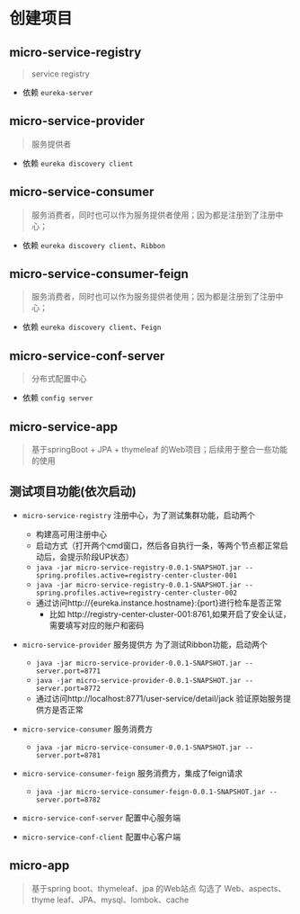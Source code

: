 # 创建项目

## micro-service-registry
> service registry

* 依赖 `eureka-server`

## micro-service-provider
> 服务提供者

* 依赖 `eureka discovery client`

## micro-service-consumer
> 服务消费者，同时也可以作为服务提供者使用；因为都是注册到了注册中心；

* 依赖 `eureka discovery client`、`Ribbon`

## micro-service-consumer-feign
> 服务消费者，同时也可以作为服务提供者使用；因为都是注册到了注册中心；

* 依赖 `eureka discovery client`、`Feign`

## micro-service-conf-server
> 分布式配置中心

* 依赖 `config server`

## micro-service-app
> 基于springBoot + JPA + thymeleaf 的Web项目；后续用于整合一些功能的使用

## 测试项目功能(依次启动)
* `micro-service-registry` 注册中心，为了测试集群功能，启动两个
  * 构建高可用注册中心
  * 启动方式（打开两个cmd窗口，然后各自执行一条，等两个节点都正常启动后，会提示阶段UP状态）
  * `java -jar micro-service-registry-0.0.1-SNAPSHOT.jar --spring.profiles.active=registry-center-cluster-001`
  * `java -jar micro-service-registry-0.0.1-SNAPSHOT.jar --spring.profiles.active=registry-center-cluster-002`
  * 通过访问http://{eureka.instance.hostname}:{port}进行检车是否正常
    * 比如 http://registry-center-cluster-001:8761,如果开启了安全认证，需要填写对应的账户和密码
  
* `micro-service-provider` 服务提供方 为了测试Ribbon功能，启动两个
    * `java -jar micro-service-provider-0.0.1-SNAPSHOT.jar --server.port=8771`
    * `java -jar micro-service-provider-0.0.1-SNAPSHOT.jar --server.port=8772`
    * 通过访问http://localhost:8771/user-service/detail/jack 验证原始服务提供方是否正常
    
* `micro-service-consumer` 服务消费方
    * `java -jar micro-service-consumer-0.0.1-SNAPSHOT.jar --server.port=8781`
    
* `micro-service-consumer-feign` 服务消费方，集成了feign请求
    * `java -jar micro-service-consumer-feign-0.0.1-SNAPSHOT.jar --server.port=8782`

* `micro-service-conf-server` 配置中心服务端

* `micro-service-conf-client` 配置中心客户端


## micro-app
> 基于spring boot、thymeleaf、jpa 的Web站点
> 勾选了 Web、aspects、thyme leaf、JPA、mysql、lombok、cache